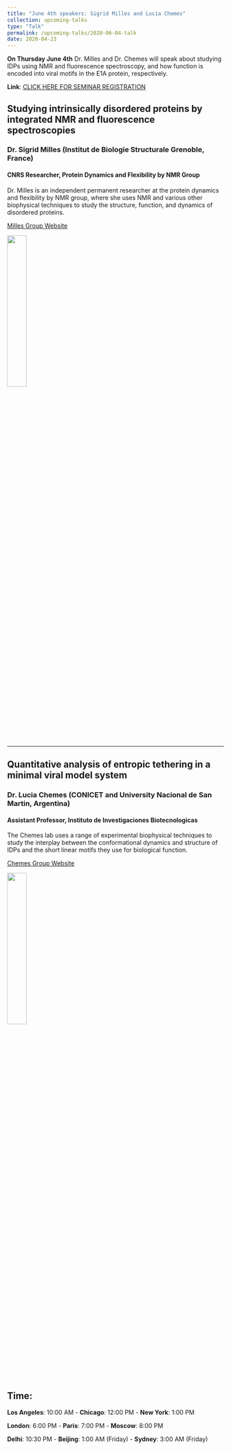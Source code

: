 ```yaml
---
title: "June 4th speakers: Sigrid Milles and Lucia Chemes"
collection: upcoming-talks
type: "Talk"
permalink: /upcoming-talks/2020-06-04-talk
date: 2020-04-23
---
```


**On Thursday June 4th** Dr. Milles and Dr. Chemes will speak about studying IDPs using NMR and fluorescence spectroscopy, and how function is encoded into viral motifs in the E1A protein, respectively.

**Link**: [CLICK HERE FOR SEMINAR REGISTRATION](https://wustlhippa.zoom.us/webinar/register/WN_Yxqk5QxZSa68o6OgA2FS-A)

## Studying intrinsically disordered proteins by integrated NMR and fluorescence spectroscopies
### Dr. Sigrid Milles (Institut de Biologie Structurale Grenoble, France)

#### CNRS Researcher, Protein Dynamics and Flexibility by NMR Group 
Dr. Milles is an independent permanent researcher at the protein dynamics and flexibility by NMR group, where she uses NMR and various other biophysical techniques to study the structure, function, and dynamics of disordered proteins.

[Milles Group Website](https://www.ibs.fr/research/research-groups/protein-dynamics-and-flexibility-by-nmr-group-m-blackledge/s-milles-erc-team/?lang=fr)


<img src="{{site.baseurl}}/images/speakers/2020/milles.jpg" width="30%">

---

## Quantitative analysis of entropic tethering in a minimal viral model system


### Dr. Lucia Chemes (CONICET and University Nacional de San Martin, Argentina)


#### Assistant Professor, Instituto de Investigaciones Biotecnologicas
The Chemes lab uses a range of experimental biophysical techniques to study the interplay between the conformational dynamics and structure of IDPs and the short linear motifs they use for biological function.

[Chemes Group Website](http://www.unsam.edu.ar/i/Chemes-Lucia-Beatriz-)

<img src="{{site.baseurl}}/images/speakers/2020/chemes.jpg" width="30%">


## Time:
**Los Angeles**: 10:00 AM - **Chicago**: 12:00 PM  - **New York**: 1:00 PM 

**London**: 6:00 PM - **Paris**: 7:00 PM - **Moscow**: 8:00 PM 

**Delhi**: 10:30 PM - **Beijing**: 1:00 AM (Friday)  - **Sydney**: 3:00 AM (Friday)




